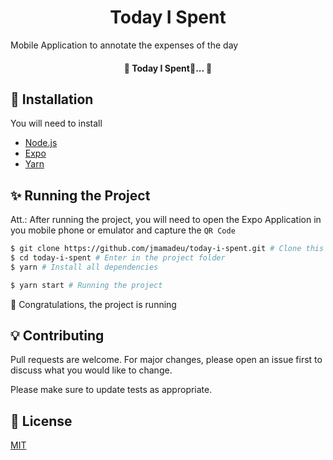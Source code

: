 <h1 align="center">
  Today I Spent
</h1>

Mobile Application to annotate the expenses of the day

<h4 align="center"> 
	🚧  Today I Spent🚀...  🚧
</h4>

## :construction_worker: Installation

You will need to install

- [Node.js](https://nodejs.org)
- [Expo](https://yarnpkg.com/)
- [Yarn](https://yarnpkg.com/)

## :sparkles: Running the Project

Att.: After running the project, you will need to open the Expo Application in you mobile phone or emulator and capture the `QR Code`

```bash
$ git clone https://github.com/jmamadeu/today-i-spent.git # Clone this repository to your machine
$ cd today-i-spent # Enter in the project folder
$ yarn # Install all dependencies

$ yarn start # Running the project
```

:tada: Congratulations, the project is running

## :bulb: Contributing

Pull requests are welcome. For major changes, please open an issue first to discuss what you would like to change.

Please make sure to update tests as appropriate.

## :bookmark: License

[MIT](https://choosealicense.com/licenses/mit/)
